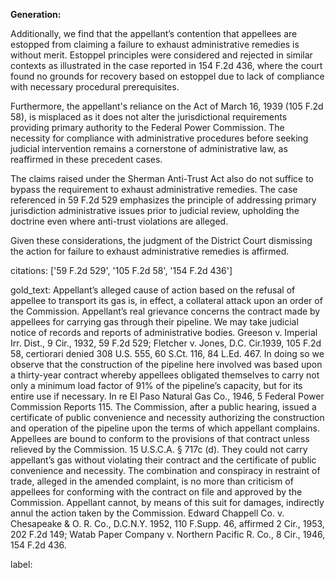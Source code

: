 **Generation:**

Additionally, we find that the appellant’s contention that appellees are estopped from claiming a failure to exhaust administrative remedies is without merit. Estoppel principles were considered and rejected in similar contexts as illustrated in the case reported in 154 F.2d 436, where the court found no grounds for recovery based on estoppel due to lack of compliance with necessary procedural prerequisites.

Furthermore, the appellant's reliance on the Act of March 16, 1939 (105 F.2d 58), is misplaced as it does not alter the jurisdictional requirements providing primary authority to the Federal Power Commission. The necessity for compliance with administrative procedures before seeking judicial intervention remains a cornerstone of administrative law, as reaffirmed in these precedent cases.

The claims raised under the Sherman Anti-Trust Act also do not suffice to bypass the requirement to exhaust administrative remedies. The case referenced in 59 F.2d 529 emphasizes the principle of addressing primary jurisdiction administrative issues prior to judicial review, upholding the doctrine even where anti-trust violations are alleged.

Given these considerations, the judgment of the District Court dismissing the action for failure to exhaust administrative remedies is affirmed.

citations: ['59 F.2d 529', '105 F.2d 58', '154 F.2d 436']

gold_text: Appellant’s alleged cause of action based on the refusal of appellee to transport its gas is, in effect, a collateral attack upon an order of the Commission. Appellant’s real grievance concerns the contract made by appellees for carrying gas through their pipeline. We may take judicial notice of records and reports of administrative bodies. Greeson v. Imperial Irr. Dist., 9 Cir., 1932, 59 F.2d 529; Fletcher v. Jones, D.C. Cir.1939, 105 F.2d 58, certiorari denied 308 U.S. 555, 60 S.Ct. 116, 84 L.Ed. 467. In doing so we observe that the construction of the pipeline here involved was based upon a thirty-year contract whereby appellees obligated themselves to carry not only a minimum load factor of 91% of the pipeline’s capacity, but for its entire use if necessary. In re El Paso Natural Gas Co., 1946, 5 Federal Power Commission Reports 115. The Commission, after a public hearing, issued a certificate of public convenience and necessity authorizing the construction and operation of the pipeline upon the terms of which appellant complains. Appellees are bound to conform to the provisions of that contract unless relieved by the Commission. 15 U.S.C.A. § 717c (d). They could not carry appellant’s gas without violating their contract and the certificate of public convenience and necessity. The combination and conspiracy in restraint of trade, alleged in the amended complaint, is no more than criticism of appellees for conforming with the contract on file and approved by the Commission. Appellant cannot, by means of this suit for damages, indirectly annul the action taken by the Commission. Edward Chappell Co. v. Chesapeake & O. R. Co., D.C.N.Y. 1952, 110 F.Supp. 46, affirmed 2 Cir., 1953, 202 F.2d 149; Watab Paper Company v. Northern Pacific R. Co., 8 Cir., 1946, 154 F.2d 436.

label: 